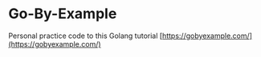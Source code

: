 # Go-By-Example
Personal practice code to this Golang tutorial [https://gobyexample.com/](https://gobyexample.com/)
